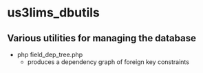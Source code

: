 # us3lims_dbutils

## Various utilities for managing the database

 - php field_dep_tree.php
   - produces a dependency graph of foreign key constraints
   